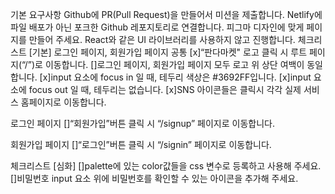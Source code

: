 기본 요구사항
Github에 PR(Pull Request)을 만들어서 미션을 제출합니다.
Netlify에 파일 배포가 아닌 포크한 Github 레포지토리로 연결합니다.
피그마 디자인에 맞게 페이지를 만들어 주세요.
React와 같은 UI 라이브러리를 사용하지 않고 진행합니다.
체크리스트 [기본]
로그인 페이지, 회원가입 페이지 공통
[x]“판다마켓" 로고 클릭 시 루트 페이지(“/”)로 이동합니다.
[]로그인 페이지, 회원가입 페이지 모두 로고 위 상단 여백이 동일합니다.
[x]input 요소에 focus in 일 때, 테두리 색상은 #3692FF입니다.
[x]input 요소에 focus out 일 때, 테두리는 없습니다.
[x]SNS 아이콘들은 클릭시 각각 실제 서비스 홈페이지로 이동합니다.

로그인 페이지
[]“회원가입”버튼 클릭 시 “/signup” 페이지로 이동합니다.

회원가입 페이지
[]“로그인”버튼 클릭 시 “/signin” 페이지로 이동합니다.

체크리스트 [심화]
[]palette에 있는 color값들을 css 변수로 등록하고 사용해 주세요.
[]비밀번호 input 요소 위에 비밀번호를 확인할 수 있는 아이콘을 추가해 주세요.
